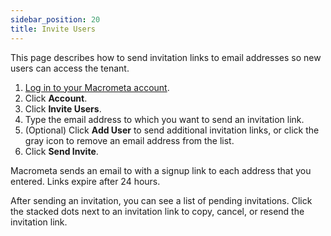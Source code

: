 ```yaml
---
sidebar_position: 20
title: Invite Users
---
```


This page describes how to send invitation links to email addresses so new users can access the tenant.

1. [Log in to your Macrometa account](https://auth.paas.macrometa.io/).
1. Click **Account**.
1. Click **Invite Users**.
1. Type the email address to which you want to send an invitation link.
1. (Optional) Click **Add User** to send additional invitation links, or click the gray icon to remove an email address from the list.
1. Click **Send Invite**.

Macrometa sends an email to with a signup link to each address that you entered. Links expire after 24 hours.

After sending an invitation, you can see a list of pending invitations. Click the stacked dots next to an invitation link to copy, cancel, or resend the invitation link.